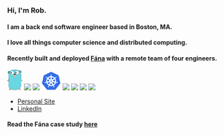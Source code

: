 ### Hi, I'm Rob.
#### I am a back end software engineer based in Boston, MA.
#### I love all things computer science and distributed computing.
#### Recently built and deployed [Fána](https://fana-io.github.io/) with a remote team of four engineers.


<div align="left">
  <img width="35" src="https://raw.githubusercontent.com/gilbarbara/logos/master/logos/gopher.svg"/>
  <img width="55" src="https://raw.githubusercontent.com/gilbarbara/logos/1f372be75689d73cae89b6de808149b606b879e1/logos/docker-icon.svg"/>
  <img width="45" src="https://raw.githubusercontent.com/gilbarbara/logos/1f372be75689d73cae89b6de808149b606b879e1/logos/ubuntu.svg"/>
  <img width="45" src="https://raw.githubusercontent.com/gilbarbara/logos/1f372be75689d73cae89b6de808149b606b879e1/logos/kubernetes.svg"/>
  <img width="45" src="https://raw.githubusercontent.com/gilbarbara/logos/1f372be75689d73cae89b6de808149b606b879e1/logos/terraform-icon.svg"/>
 <img width="55" src="https://raw.githubusercontent.com/gilbarbara/logos/master/logos/redis.svg"/>
  <img width="45" src="https://raw.githubusercontent.com/gilbarbara/logos/1f372be75689d73cae89b6de808149b606b879e1/logos/postgresql.svg"/>
  <img width="55" src="https://raw.githubusercontent.com/gilbarbara/logos/master/logos/go.svg"/>
</div>

- [Personal Site](https://robgorman.dev/)
- [LinkedIn](https://www.linkedin.com/in/robjgorman)

#### Read the Fána case study [here](https://fana-io.github.io/case-study.html)
